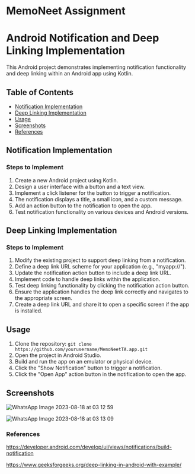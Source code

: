 # MemoNeet Assignment

# Android Notification and Deep Linking Implementation

This Android project demonstrates implementing notification functionality and deep linking within an Android app using Kotlin.

## Table of Contents

- [Notification Implementation](#notification-implementation)
- [Deep Linking Implementation](#deep-linking-implementation)
- [Usage](#usage)
- [Screenshots](#screenshots)
-  [References](#References)

## Notification Implementation

### Steps to Implement

1. Create a new Android project using Kotlin.
2. Design a user interface with a button and a text view.
3. Implement a click listener for the button to trigger a notification.
4. The notification displays a title, a small icon, and a custom message.
5. Add an action button to the notification to open the app.
6. Test notification functionality on various devices and Android versions.

## Deep Linking Implementation

### Steps to Implement

1. Modify the existing project to support deep linking from a notification.
2. Define a deep link URL scheme for your application (e.g., "myapp://").
3. Update the notification action button to include a deep link URL.
4. Implement code to handle deep links within the application.
5. Test deep linking functionality by clicking the notification action button.
6. Ensure the application handles the deep link correctly and navigates to the appropriate screen.
7. Create a deep link URL and share it to open a specific screen if the app is installed.
   

## Usage

1. Clone the repository: `git clone https://github.com/yourusername/MemoNeetTA.app.git`
2. Open the project in Android Studio.
3. Build and run the app on an emulator or physical device.
4. Click the "Show Notification" button to trigger a notification.
5. Click the "Open App" action button in the notification to open the app.

## Screenshots
![WhatsApp Image 2023-08-18 at 03 12 59](https://github.com/javaman97/MemoNeetTA/assets/75328768/91376f18-4baa-4d08-b768-5272247e1dff)

![WhatsApp Image 2023-08-18 at 03 13 09](https://github.com/javaman97/MemoNeetTA/assets/75328768/5ecd12fb-798b-4815-952f-c74c4263c624)



### References
https://developer.android.com/develop/ui/views/notifications/build-notification

https://www.geeksforgeeks.org/deep-linking-in-android-with-example/



